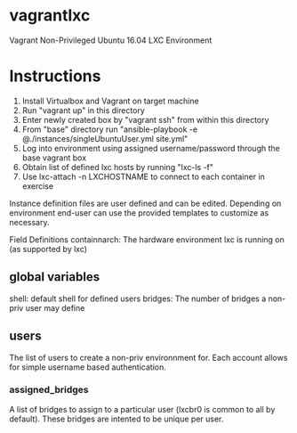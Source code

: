 # vagrantlxc
Vagrant Non-Privileged Ubuntu 16.04 LXC Environment 

# Instructions
1. Install Virtualbox and Vagrant on target machine
2. Run "vagrant up" in this directory
3. Enter newly created box by "vagrant ssh" from within this directory
4. From "base" directory run "ansible-playbook -e @./instances/singleUbuntuUser.yml site.yml"
5. Log into environment using assigned username/password through the base vagrant box
6. Obtain list of defined lxc hosts by running "lxc-ls -f"
7. Use lxc-attach -n LXCHOSTNAME to connect to each container in exercise

Instance definition files are user defined and can be edited.  Depending on environment end-user can use the provided templates to customize as necessary.

Field Definitions
containnarch: The hardware environment lxc is running on (as supported by lxc)
## global variables
shell: default shell for defined users
bridges: The number of bridges a non-priv user may define
## users
The list of users to create a non-priv environnment for.  Each account allows for simple username based authentication.
### assigned_bridges
A list of bridges to assign to a particular user (lxcbr0 is common to all by default).  These bridges are intented to be unique per user.
